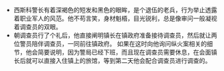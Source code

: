 - 西斯科警长有着深褐色的短发和黑色的眼眸，是个退伍的老兵，行为举止透露着职业军人的风范。他不苟言笑，身材魁梧，目光锐利，总是像审问一般凝视着调查员的双眼。
- 朝调查员行了个礼后，他直接阐明镇长在镇政府准备接待调查员，然后就让两位警员陪伴调查员，一同前往镇政府。
  如果在这时向他询问纵火案相关的细节，他会简要说明，因为警局已经下班，而且现在调查员需要休息，在会面镇长后就可以直接入住镇上的旅馆，等到第二天他会配合调查员进行调查的。
